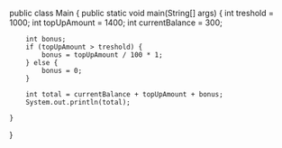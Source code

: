 


public class Main {
    public static void main(String[] args) {
        int treshold = 1000;
        int topUpAmount = 1400;
        int currentBalance = 300;

        int bonus;
        if (topUpAmount > treshold) {
            bonus = topUpAmount / 100 * 1;
        } else {
            bonus = 0;
        }

        int total = currentBalance + topUpAmount + bonus;
        System.out.println(total);

    }
}
